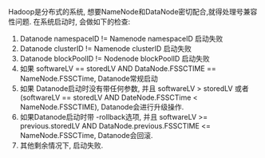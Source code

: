 Hadoop是分布式的系统, 想要NameNode和DataNode密切配合,就得处理号兼容性问题.
在系统启动时, 会做如下的检查:
1. Datanode namespaceID != Namenode namespaceID 启动失败
2. Datanode clusterID != Namenode clusterID 启动失败
3. Datanode blockPoolID != Nodenode blockPoolID 启动失败
4. 如果 softwareLV == storedLV AND DataNode.FSSCTIME == NameNode.FSSCTime, Datanode常规启动
5. 如果 Datanode启动时没有带任何参数, 并且 softwareLV > storedLV 或者 (softwareLV == storedLV AND
   DateNode.FSSCTime < NameNode.FSSCTIME), Datanode会进行升级操作.
6. 如果Datanode启动时带 -rollback选项, 并且 softwareLV >= previous.storedLV AND
DataNode.previous.FSSCTIME <= NameNode.FSSCTime, Datanode会回滚.
7. 其他剩余情况下, 启动失败.


